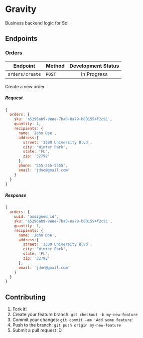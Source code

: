 # Gravity

Business backend logic for Sol

## Endpoints

### Orders

| Endpoint | Method | Development Status |
|---|---|:---:|
| `orders/create` | `POST` | In Progress |

Create a new order

##### Request

 ```javascript
 {
   orders: {
     sku: 'a5296ab9-9eee-7ba0-0a79-b801594f2c91',
     quantity: 1,
     recipients: {
       name: 'John Doe',
       address:{
         street: '3300 University Blvd',
         city: 'Winter Park',
         state: 'FL',
         zip: '32792'
       },
       phone: '555-555-5555',
       email: 'jdoe@gmail.com'
     }
   }
 }
 ```

##### Response

 ```javascript
 {
   orders: {
     uuid: 'assigned id',
     sku: 'a5296ab9-9eee-7ba0-0a79-b801594f2c91',
     quantity: 1,
     recipients: {
       name: 'John Doe',
       address:{
         street: '3300 University Blvd',
         city: 'Winter Park',
         state: 'FL',
         zip: '32792'
       },
       email: 'jdoe@gmail.com'
     }
   }
 }
 ```

## Contributing

1. Fork it!
2. Create your feature branch: `git checkout -b my-new-feature`
3. Commit your changes: `git commit -am 'Add some feature'`
4. Push to the branch: `git push origin my-new-feature`
5. Submit a pull request :D
